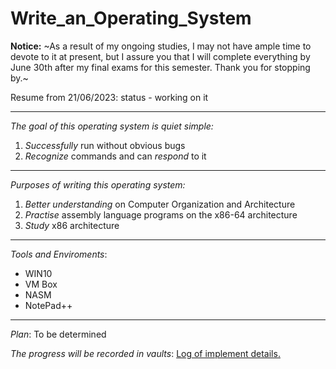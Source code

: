 # Write_an_Operating_System

**Notice:** ~As a result of my ongoing studies, I may not have ample time to devote to it at present, but I assure you that I will complete everything by June 30th after my final exams for this semester. Thank you for stopping by.~

Resume from 21/06/2023: status - working on it 


---

*The goal of this operating system is quiet simple:*

1. *Successfully* run without obvious bugs
2. *Recognize* commands and can *respond* to it 

----


*Purposes of writing this operating system:*
1. *Better understanding* on Computer Organization and Architecture 
2. *Practise* assembly language programs on the x86-64 architecture
3. *Study* x86 architecture

----


*Tools and Enviroments*:
- WIN10 
- VM Box 
- NASM 
- NotePad++ 

----


*Plan*: To be determined 

*The progress will be recorded in vaults*: 
<a href="https://github.com/JasperZhang121/Vaults/tree/main/Computer%20Operating%20System/Write%20an%20OS">
Log of implement details. </a>

